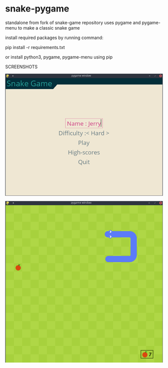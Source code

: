 # snake-pygame
standalone from fork of snake-game repository
uses pygame and pygame-menu to make a classic snake game

install required packages by running command:

pip install -r requirements.txt

or install python3, pygame, pygame-menu using pip


SCREENSHOTS

![My Image](Screenshots/MAINMENU.png)

![My Image](Screenshots/SNAKEGAME.png)